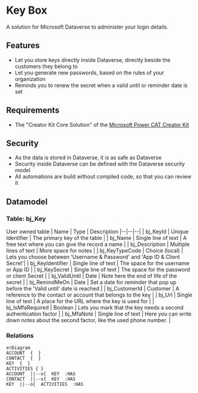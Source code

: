 
# Key Box
A solution for Microsoft Dataverse to administer your login details.

## Features
 - Let you store keys directly inside Dataverse, directly beside the customers they belong to
 - Let you generate new passwords, based on the rules of your organization
 - Reminds you to renew the secret when a valid until or reminder date is set

## Requirements
- The "Creator Kit Core Solution" of the [Microsoft Power CAT Creator Kit](https://github.com/microsoft/powercat-creator-kit)

## Security
 - As the data is stored in Dataverse, it is as safe as Dataverse
 - Security inside Dataverse can be defined with the Dataverse security model
 - All automations are build without compiled code, so that you can review it 
 
## Datamodel
### Table: bj_Key
User owned table
| Name | Type | Description
|--|--|--|
| bj_KeyId | Unique Identifier | The primary key of the table |
| bj_Name | Single line of text | A free text where you can give the record a name |
| bj_Description | Multiple lines of text | More space for notes | 
| bj_KeyTypeCode | Choice (local) | Lets you choose between 'Username & Password' and 'App ID & Client Secret'|
| bj_KeyIdentifier | Single line of text | The space for the username or App ID |
| bj_KeySecret | Single line of text | The space for the password or client Secret |
| bj_ValidUntil | Date | Note here the end of life of the secret |
| bj_RemindMeOn | Date | Set a date for reminder that pop up before the 'Valid until' date is reached |
| bj_CustomerId | Customer | A reference to the contact or account that belongs to the key |
| bj_Url | Single line of text  | A place for the URL where the key is used for |
| bj_IsMfaRequired | Boolean | Lets you mark that the key needs a second authentication factor |
| bj_MfaNote | Single line of text | Here you can write down notes about the second factor, like the used phone number. |

### Relations
```mermaid
erDiagram
ACCOUNT  {  }
CONTACT  {  }
KEY  {  }
ACTIVITIES { }
ACCOUNT  ||--o{  KEY  :HAS
CONTACT  ||--o{  KEY  :HAS
KEY  ||--o{  ACTIVITIES  :HAS
```
